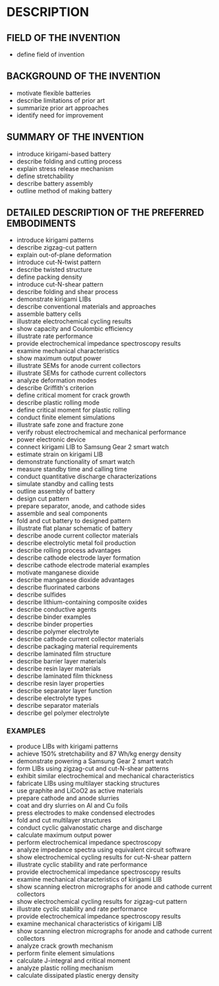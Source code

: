 # DESCRIPTION

## FIELD OF THE INVENTION

- define field of invention

## BACKGROUND OF THE INVENTION

- motivate flexible batteries
- describe limitations of prior art
- summarize prior art approaches
- identify need for improvement

## SUMMARY OF THE INVENTION

- introduce kirigami-based battery
- describe folding and cutting process
- explain stress release mechanism
- define stretchability
- describe battery assembly
- outline method of making battery

## DETAILED DESCRIPTION OF THE PREFERRED EMBODIMENTS

- introduce kirigami patterns
- describe zigzag-cut pattern
- explain out-of-plane deformation
- introduce cut-N-twist pattern
- describe twisted structure
- define packing density
- introduce cut-N-shear pattern
- describe folding and shear process
- demonstrate kirigami LIBs
- describe conventional materials and approaches
- assemble battery cells
- illustrate electrochemical cycling results
- show capacity and Coulombic efficiency
- illustrate rate performance
- provide electrochemical impedance spectroscopy results
- examine mechanical characteristics
- show maximum output power
- illustrate SEMs for anode current collectors
- illustrate SEMs for cathode current collectors
- analyze deformation modes
- describe Griffith's criterion
- define critical moment for crack growth
- describe plastic rolling mode
- define critical moment for plastic rolling
- conduct finite element simulations
- illustrate safe zone and fracture zone
- verify robust electrochemical and mechanical performance
- power electronic device
- connect kirigami LIB to Samsung Gear 2 smart watch
- estimate strain on kirigami LIB
- demonstrate functionality of smart watch
- measure standby time and calling time
- conduct quantitative discharge characterizations
- simulate standby and calling tests
- outline assembly of battery
- design cut pattern
- prepare separator, anode, and cathode sides
- assemble and seal components
- fold and cut battery to designed pattern
- illustrate flat planar schematic of battery
- describe anode current collector materials
- describe electrolytic metal foil production
- describe rolling process advantages
- describe cathode electrode layer formation
- describe cathode electrode material examples
- motivate manganese dioxide
- describe manganese dioxide advantages
- describe fluorinated carbons
- describe sulfides
- describe lithium-containing composite oxides
- describe conductive agents
- describe binder examples
- describe binder properties
- describe polymer electrolyte
- describe cathode current collector materials
- describe packaging material requirements
- describe laminated film structure
- describe barrier layer materials
- describe resin layer materials
- describe laminated film thickness
- describe resin layer properties
- describe separator layer function
- describe electrolyte types
- describe separator materials
- describe gel polymer electrolyte

### EXAMPLES

- produce LIBs with kirigami patterns
- achieve 150% stretchability and 87 Wh/kg energy density
- demonstrate powering a Samsung Gear 2 smart watch
- form LIBs using zigzag-cut and cut-N-shear patterns
- exhibit similar electrochemical and mechanical characteristics
- fabricate LIBs using multilayer stacking structures
- use graphite and LiCoO2 as active materials
- prepare cathode and anode slurries
- coat and dry slurries on Al and Cu foils
- press electrodes to make condensed electrodes
- fold and cut multilayer structures
- conduct cyclic galvanostatic charge and discharge
- calculate maximum output power
- perform electrochemical impedance spectroscopy
- analyze impedance spectra using equivalent circuit software
- show electrochemical cycling results for cut-N-shear pattern
- illustrate cyclic stability and rate performance
- provide electrochemical impedance spectroscopy results
- examine mechanical characteristics of kirigami LIB
- show scanning electron micrographs for anode and cathode current collectors
- show electrochemical cycling results for zigzag-cut pattern
- illustrate cyclic stability and rate performance
- provide electrochemical impedance spectroscopy results
- examine mechanical characteristics of kirigami LIB
- show scanning electron micrographs for anode and cathode current collectors
- analyze crack growth mechanism
- perform finite element simulations
- calculate J-integral and critical moment
- analyze plastic rolling mechanism
- calculate dissipated plastic energy density

